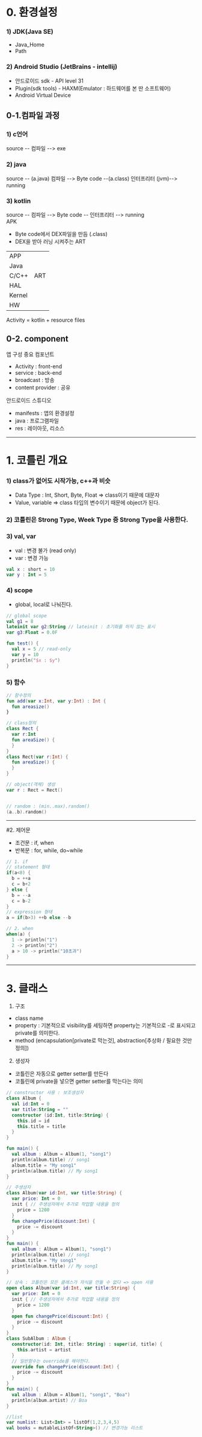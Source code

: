 # 0. 환경설정
### 1) JDK(Java SE)
- Java_Home
- Path <br>

### 2) Android Studio (JetBrains - intellij)
- 안드로이드 sdk - API level 31
- Plugin(sdk tools) - HAXM(Emulator : 하드웨어를 본 딴 소프트웨어)
- Android Virtual Device

## 0-1.컴파일 과정
### 1) c언어
source -- 컴파일 --> exe
### 2) java
source -- (a.java) 컴파일 --> Byte code --(a.class) 인터프리터 (jvm)--> running
                         
### 3) kotlin
source -- 컴파일 --> Byte code -- 인터프리터 --> running
<br>
APK
- Byte code에서 DEX파일을 만듬 (.class)
- DEX을 받아 러닝 시켜주는 ART
<center>
<table>
  <tr>
    <td colspan="2">APP</td>
  </tr>
  <tr>
    <td colspan="2">Java</td>
  </tr>
  <tr>
    <td>C/C++</td>
    <td>ART</td>
  </tr>
  <tr>
    <td colspan="2">HAL</td>
  </tr>
  <tr>
    <td colspan="2">Kernel</td>
  </tr>
  <tr>
    <td colspan="2">HW</td>
  </tr>
</table>
</center>
Activity = kotlin + resource files


## 0-2. component
앱 구성 중요 컴포넌트
- Activity : front-end
- service : back-end
- broadcast : 방송
- content provider : 공유

안드로이드 스튜디오
- manifests : 앱의 환경설정
- java : 프로그램파일
- res : 레이아웃, 리소스

---
# 1. 코틀린 개요
### 1) class가 없어도 시작가능, c++과 비슷
- Data Type : Int, Short, Byte, Float => class이기 때문에 대문자
- Value, variable => class 타입의 변수이기 때문에 object가 된다.

### 2) 코틀린은 Strong Type, Week Type 중 Strong Type을 사용한다.

### 3) val, var
- val : 변경 불가 (read only)
- var : 변경 가능
```kotlin
val x : short = 10
var y : Int = 5
```
### 4) scope
- global, local로 나눠진다.
```kotlin
// global scope
val g1 = 8
lateinit var g2:String // lateinit : 초기화를 하지 않는 표시
var g3:Float = 0.0F

fun test() {
  val x = 5 // read-only
  var y = 10
  println("$x : $y")
}

```

### 5) 함수
```kotlin
// 함수정의
fun add(var x:Int, var y:Int) : Int {
  fun areasize()
}

// class정의
class Rect {
  var r:Int
  fun areaSize() {
  }
}
class Rect(var r:Int) {
  fun areaSize() {
  }
}

// object(객체) 생성
var r : Rect = Rect()


// random : (min..max).random()
(a..b).random()
```
---
#2. 제어문
- 조건문 : if, when
- 반복문 : for, while, do~while
```kotlin
// 1. if
// statement 형태
if(a<8) {
  b = ++a
  c = b+2
} else {
  b = --a
  c = b-2
}
// expression 형태
a = if(b>3) ++b else --b
```
```kotlin
// 2. when
when(a) {
  1 -> println("1")
  2 -> println("2")
  a > 10 -> println("10초과")
}

```
---
# 3. 클래스
1) 구조
- class name
- property : 기본적으로 visibility를 세팅하면 property는 기본적으로 -로 표시되고 private를 의미한다.
- method
(encapsulation[private로 막는것], abstraction[추상화 / 필요한 것만 정의])

2) 생성자
- 코틀린은 자동으로 getter setter를 만든다
- 코틀린에 private을 넣으면 getter setter를 막는다는 의미
```kotlin
// constructor 사용 : 보조생성자
class Album {
  val id:Int = 0
  var title:String = ""
  constructor (id:Int, title:String) {
    this.id = id
    this.title = title
  }
}

fun main() {
  val album : Album = Album(1, "song1")
  println(album.title) // song1
  album.title = "My song1"
  println(album.title) // My song1
} 
```
```kotlin
// 주생성자
class Album(var id:Int, var title:String) {
  var price: Int = 0
  init { // 주생성자에서 추가로 작업할 내용을 정의
    price = 1200
  }
  fun changePrice(discount:Int) {
    price -= discount
  }
}
fun main() {
  val album : Album = Album(1, "song1")
  println(album.title) // song1
  album.title = "My song1"
  println(album.title) // My song1
} 
```
```kotlin
// 상속 : 코틀린은 모든 클래스가 자식을 만들 수 없다 => open 사용
open class Album(var id:Int, var title:String) {
  var price: Int = 0
  init { // 주생성자에서 추가로 작업할 내용을 정의
    price = 1200
  }
  open fun changePrice(discount:Int) {
    price -= discount
  }
}
class SubAlbum : Album {
  constructor(id: Int, title: String) : super(id, title) {
    this.artist = artist
  }
  // 일반함수는 override를 해야한다.
  override fun changePrice(discount:Int) {
    price -= discount
  }
}
fun main() {
  val album : Album = Album(1, "song1", "Boa")
  println(album.artist) // Boa
} 
```

```kotlin
//list
var numlist: List<Int> = listOf(1,2,3,4,5)
val books = mutableListOf<String>() // 변경가능 리스트
```
